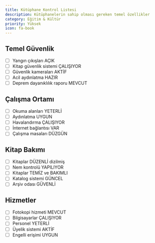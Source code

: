 ```yaml
---
title: Kütüphane Kontrol Listesi
description: Kütüphanelerin sahip olması gereken temel özellikler
category: Eğitim & Kültür
priority: Yüksek
icon: fa-book
---
```


## Temel Güvenlik

- [ ] Yangın çıkışları AÇIK
- [ ] Kitap güvenlik sistemi ÇALIŞIYOR
- [ ] Güvenlik kameraları AKTİF
- [ ] Acil aydınlatma HAZIR
- [ ] Deprem dayanıklılık raporu MEVCUT

## Çalışma Ortamı

- [ ] Okuma alanları YETERLİ
- [ ] Aydınlatma UYGUN
- [ ] Havalandırma ÇALIŞIYOR
- [ ] İnternet bağlantısı VAR
- [ ] Çalışma masaları DÜZGÜN

## Kitap Bakımı

- [ ] Kitaplar DÜZENLİ dizilmiş
- [ ] Nem kontrolü YAPILIYOR
- [ ] Kitaplar TEMİZ ve BAKIMLI
- [ ] Katalog sistemi GÜNCEL
- [ ] Arşiv odası GÜVENLİ

## Hizmetler

- [ ] Fotokopi hizmeti MEVCUT
- [ ] Bilgisayarlar ÇALIŞIYOR
- [ ] Personel YETERLİ
- [ ] Üyelik sistemi AKTİF
- [ ] Engelli erişimi UYGUN
